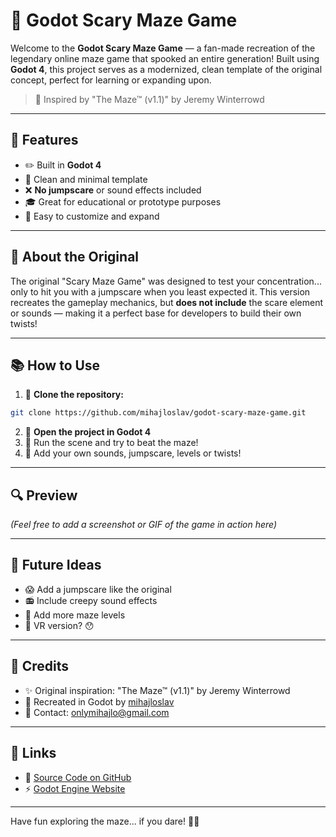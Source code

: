 # 👻 Godot Scary Maze Game

Welcome to the **Godot Scary Maze Game** — a fan-made recreation of the legendary online maze game that spooked an entire generation!
Built using **Godot 4**, this project serves as a modernized, clean template of the original concept, perfect for learning or expanding upon.

> 🌟 Inspired by "The Maze™ (v1.1)" by Jeremy Winterrowd

---

## 🔧 Features

- ✏️ Built in **Godot 4**
- 🔮 Clean and minimal template
- ❌ **No jumpscare** or sound effects included
- 🎓 Great for educational or prototype purposes
- 🔄 Easy to customize and expand

---

## 📍 About the Original

The original "Scary Maze Game" was designed to test your concentration... only to hit you with a jumpscare when you least expected it.
This version recreates the gameplay mechanics, but **does not include** the scare element or sounds — making it a perfect base for developers to build their own twists!

---

## 📚 How to Use

1. 🔄 **Clone the repository:**

```bash
git clone https://github.com/mihajloslav/godot-scary-maze-game.git
```

2. 📁 **Open the project in Godot 4**
3. 🔄 Run the scene and try to beat the maze!
4. 🎨 Add your own sounds, jumpscare, levels or twists!

---

## 🔍 Preview

_(Feel free to add a screenshot or GIF of the game in action here)_

---

## 🚀 Future Ideas

- 😱 Add a jumpscare like the original
- 📻 Include creepy sound effects
- 🌟 Add more maze levels
- 🧠 VR version? 😯

---

## 📅 Credits

- ✨ Original inspiration: "The Maze™ (v1.1)" by Jeremy Winterrowd
- 🤝 Recreated in Godot by [mihajloslav](https://github.com/mihajloslav)
- 📧 Contact: onlymihajlo@gmail.com

---

## 🔗 Links

- 🔎 [Source Code on GitHub](https://github.com/mihajloslav/godot-scary-maze-game)
- ⚡ [Godot Engine Website](https://godotengine.org/)

---

Have fun exploring the maze... if you dare! 🤯💀
